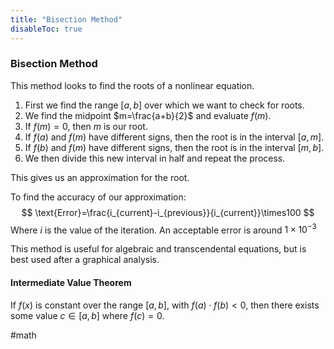 ```yaml
---
title: "Bisection Method"
disableToc: true
---
```


### Bisection Method
This method looks to find the roots of a nonlinear equation.
1. First we find the range $[a,b]$ over which we want to check for roots.
2. We find the midpoint $m=\frac{a+b}{2}$ and evaluate $f(m)$.
3. If $f(m)=0$, then $m$ is our root.
4. If $f(a)$ and $f(m)$ have different signs, then the root is in the interval $[a,m]$.
5. If $f(b)$ and $f(m)$ have different signs, then the root is in the interval $[m,b]$.
6. We then divide this new interval in half and repeat the process.

This gives us an approximation for the root.

To find the accuracy of our approximation:
$$
\text{Error}=\frac{i_{current}-i_{previous}}{i_{current}}\times100
$$
Where $i$ is the value of the iteration. An acceptable error is around $1\times10^{-3}$

This method is useful for algebraic and transcendental equations, but is best used after a graphical analysis.

#### Intermediate Value Theorem
If $f(x)$ is constant over the range $[a,b]$, with $f(a)\cdot f(b)<0$, then there exists some value $c \in[a,b]$ where $f(c)=0$.

#math 